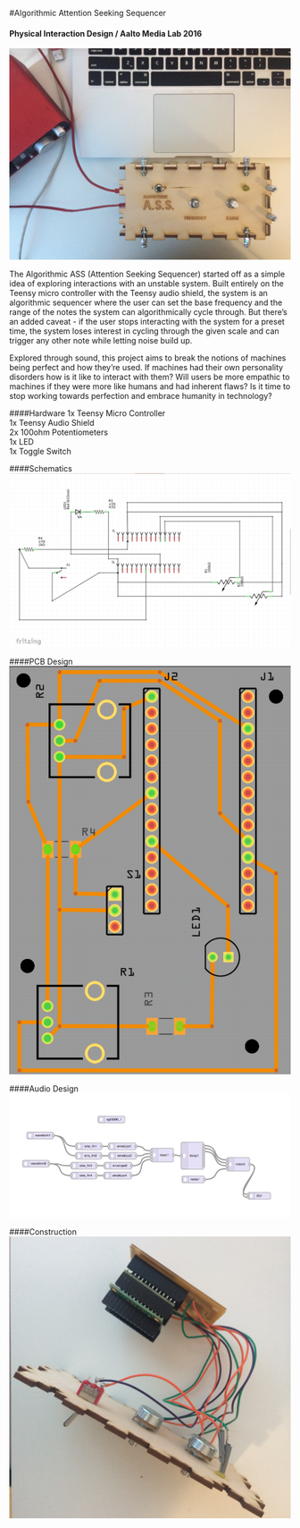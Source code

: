 #Algorithmic Attention Seeking Sequencer
#### Physical Interaction Design / Aalto Media Lab 2016

![Teensy ASS](Screenshots/TopView2.jpeg)

The Algorithmic ASS (Attention Seeking Sequencer) started off as a simple idea of exploring interactions with an unstable system. Built entirely on the Teensy micro controller with the Teensy audio shield, the system is an algorithmic sequencer where the user can set the base frequency and the range of the notes the system can algorithmically cycle through. But there’s an added caveat - if the user stops interacting with the system for a preset time, the system loses interest in cycling through the given scale and can trigger any other note while letting noise build up.

Explored through sound, this project aims to break the notions of machines being perfect and how they’re used. If machines had their own personality disorders how is it like to interact with them? Will users be more empathic to machines if they were more like humans and had inherent flaws? Is it time to stop working towards perfection and embrace humanity in technology?

####Hardware
1x Teensy Micro Controller  
1x Teensy Audio Shield  
2x 100ohm Potentiometers  
1x LED  
1x Toggle Switch  

####Schematics
![Schematics](Screenshots/Schematic.png)

####PCB Design
![PCB](Screenshots/PCBDesign.png)

####Audio Design
![Audio Flow](Screenshots/AudioDesign.png)

####Construction
![Construction](Screenshots/Construct.jpeg)
